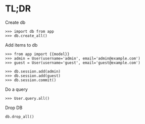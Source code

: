 # TL;DR

Create db

```
>>> import db from app
>>> db.create_all()
```

Add items to db

```
>>> from app import {{model}}
>>> admin = User(username='admin', email='admin@example.com')
>>> guest = User(username='guest', email='guest@example.com')

>>> db.session.add(admin)
>>> db.session.add(guest)
>>> db.session.commit()
```

Do a query
```
>>> User.query.all()
```

Drop DB

```
db.drop_all()
```
